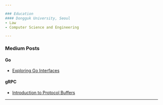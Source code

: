 ```yaml
---

### Education
#### Dongguk University, Seoul
- Law
- Computer Science and Engineering

---
```


### Medium Posts
#### Go
- [Exploring Go Interfaces](https://medium.com/@youngha.kkoti/exploring-go-interfaces-76893d4ba6d4)
#### gRPC
- [Introduction to Protocol Buffers](https://medium.com/@youngha.kkoti/introduction-to-protocol-buffers-0433774f28fa)

---
